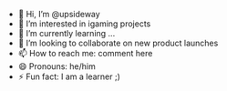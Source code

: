 - 👋 Hi, I’m @upsideway
- 👀 I’m interested in igaming projects
- 🌱 I’m currently learning ...
- 💞️ I’m looking to collaborate on new product launches
- 📫 How to reach me: comment here
- 😄 Pronouns: he/him
- ⚡ Fun fact: I am a learner ;)

<!---
upsideway/upsideway is a ✨ special ✨ repository because its `README.md` (this file) appears on your GitHub profile.
You can click the Preview link to take a look at your changes.
--->
